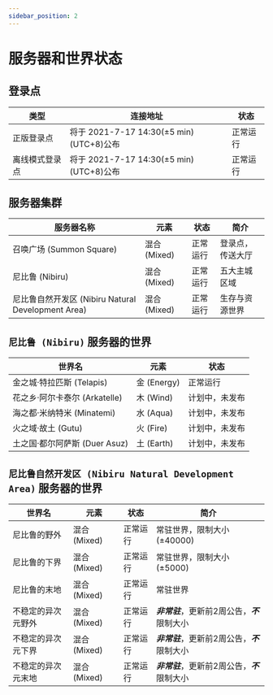 ```yaml
---
sidebar_position: 2
---
```


# 服务器和世界状态

## 登录点

| 类型 | 连接地址 | 状态 |
| --- | --- | --- |
| 正版登录点 | 将于 2021-7-17 14:30(±5 min) (UTC+8)公布 | 正常运行 |
| 离线模式登录点 | 将于 2021-7-17 14:30(±5 min) (UTC+8)公布 | 正常运行 |

## 服务器集群

| 服务器名称 | 元素 | 状态 | 简介 |
| --- | --- | --- | --- |
| 召唤广场 (Summon Square) | 混合 (Mixed) | 正常运行 | 登录点，传送大厅 |
| 尼比鲁 (Nibiru) | 混合 (Mixed) | 正常运行 | 五大主城区域 |
| 尼比鲁自然开发区 (Nibiru Natural Development Area) | 混合 (Mixed) | 正常运行 | 生存与资源世界 |

## `尼比鲁 (Nibiru)` 服务器的世界

| 世界名 | 元素 | 状态 |
| --- | --- | --- |
| 金之城·特拉匹斯 (Telapis) | 金 (Energy) | 正常运行 |
| 花之乡·阿尔卡泰尔 (Arkatelle) | 木 (Wind) | 计划中，未发布 |
| 海之都·米纳特米 (Minatemi) | 水 (Aqua) | 计划中，未发布 |
| 火之域·故土 (Gutu) | 火 (Fire) | 计划中，未发布 |
| 土之国·都尔阿萨斯 (Duer Asuz) | 土 (Earth) | 计划中，未发布 |

## `尼比鲁自然开发区 (Nibiru Natural Development Area)` 服务器的世界

| 世界名 | 元素 | 状态 | 简介 |
| --- | --- | --- | --- |
| 尼比鲁的野外 | 混合 (Mixed) | 正常运行 | 常驻世界，限制大小 (±40000) |
| 尼比鲁的下界 | 混合 (Mixed) | 正常运行 | 常驻世界，限制大小 (±5000) |
| 尼比鲁的末地 | 混合 (Mixed) | 正常运行 | 常驻世界 |
| 不稳定的异次元野外 | 混合 (Mixed) | 正常运行 | ***非常驻***，更新前2周公告，***不***限制大小 |
| 不稳定的异次元下界 | 混合 (Mixed) | 正常运行 | ***非常驻***，更新前2周公告，***不***限制大小 |
| 不稳定的异次元末地 | 混合 (Mixed) | 正常运行 | ***非常驻***，更新前2周公告，***不***限制大小 |
